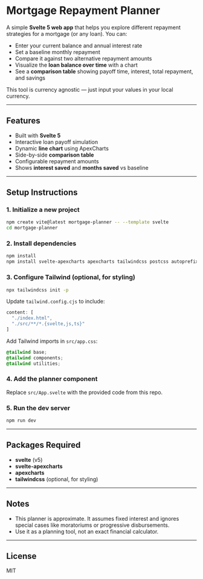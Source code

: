 # Mortgage Repayment Planner

A simple **Svelte 5 web app** that helps you explore different repayment strategies for a mortgage (or any loan). You can:

- Enter your current balance and annual interest rate
- Set a baseline monthly repayment
- Compare it against two alternative repayment amounts
- Visualize the **loan balance over time** with a chart
- See a **comparison table** showing payoff time, interest, total repayment, and savings

This tool is currency agnostic — just input your values in your local currency.

---

## Features
- Built with **Svelte 5**
- Interactive loan payoff simulation
- Dynamic **line chart** using ApexCharts
- Side-by-side **comparison table**
- Configurable repayment amounts
- Shows **interest saved** and **months saved** vs baseline

---

## Setup Instructions

### 1. Initialize a new project
```bash
npm create vite@latest mortgage-planner -- --template svelte
cd mortgage-planner
```

### 2. Install dependencies
```bash
npm install
npm install svelte-apexcharts apexcharts tailwindcss postcss autoprefixer -D
```

### 3. Configure Tailwind (optional, for styling)
```bash
npx tailwindcss init -p
```
Update `tailwind.config.cjs` to include:
```js
content: [
  "./index.html",
  "./src/**/*.{svelte,js,ts}"
]
```

Add Tailwind imports in `src/app.css`:
```css
@tailwind base;
@tailwind components;
@tailwind utilities;
```

### 4. Add the planner component
Replace `src/App.svelte` with the provided code from this repo.

### 5. Run the dev server
```bash
npm run dev
```

---

## Packages Required
- **svelte** (v5)
- **svelte-apexcharts**
- **apexcharts**
- **tailwindcss** (optional, for styling)

---

## Notes
- This planner is approximate. It assumes fixed interest and ignores special cases like moratoriums or progressive disbursements.
- Use it as a planning tool, not an exact financial calculator.

---

## License
MIT
